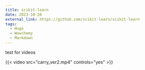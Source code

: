 ```yaml
---
title: scikit-learn
date: 2023-10-26
external_link: https://github.com/scikit-learn/scikit-learn
tags:
  - Hugo
  - Wowchemy
  - Markdown
---
```


test for videos

{{< video src="carry_ver2.mp4" controls="yes" >}}
<!--more-->
